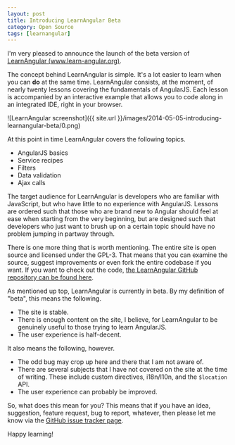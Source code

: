 ```yaml
---
layout: post
title: Introducing LearnAngular Beta
category: Open Source
tags: [learnangular]
---
```


I'm very pleased to announce the launch of the beta version of [LearnAngular (www.learn-angular.org)](http://www.learn-angular.org).

The concept behind LearnAngular is simple. It's a lot easier to learn when you can **do** at the same time.  LearnAngular consists, at the moment, of nearly twenty lessons covering the fundamentals of AngularJS. Each lesson is accompanied by an interactive example that allows you to code along in an integrated IDE, right in your browser.

![LearnAngular screenshot]({{ site.url }}/images/2014-05-05-introducing-learnangular-beta/0.png)

At this point in time LearnAngular covers the following topics.

+ AngularJS basics
+ Service recipes
+ Filters
+ Data validation
+ Ajax calls

The target audience for LearnAngular is developers who are familiar with JavaScript, but who have little to no experience with AngularJS. Lessons are ordered such that those who are brand new to Angular should feel at ease when starting from the very beginning, but are designed such that developers who just want to brush up on a certain topic should have no problem jumping in partway through.

There is one more thing that is worth mentioning. The entire site is open source and licensed under the GPL-3. That means that you can examine the source, suggest improvements or even fork the entire codebase if you want. If you want to check out the code, [the LearnAngular GitHub repository can be found here](https://github.com/LeviBotelho/angular-tutorial).

As mentioned up top, LearnAngular is currently in beta. By my definition of "beta", this means the following.

+ The site is stable.
+ There is enough content on the site, I believe, for LearnAngular to be genuinely useful to those trying to learn AngularJS.
+ The user experience is half-decent.

It also means the following, however.

+ The odd bug may crop up here and there that I am not aware of.
+ There are several subjects that I have not covered on the site at the time of writing. These include custom directives, i18n/l10n, and the `$location` API. 
+ The user experience can probably be improved.

So, what does this mean for you? This means that if you have an idea, suggestion, feature request, bug to report, whatever, then please let me know via the [GitHub issue tracker page](https://github.com/LeviBotelho/angular-tutorial/issues).

Happy learning!